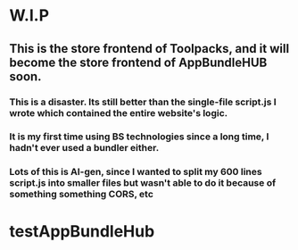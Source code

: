 # W.I.P
## This is the store frontend of Toolpacks, and it will become the store frontend of AppBundleHUB soon.
### This is a disaster. Its still better than the single-file script.js I wrote which contained the entire website's logic.
### It is my first time using BS technologies since a long time, I hadn't ever used a bundler either.
### Lots of this is AI-gen, since I wanted to split my 600 lines script.js into smaller files but wasn't able to do it because of something something CORS, etc
# testAppBundleHub
